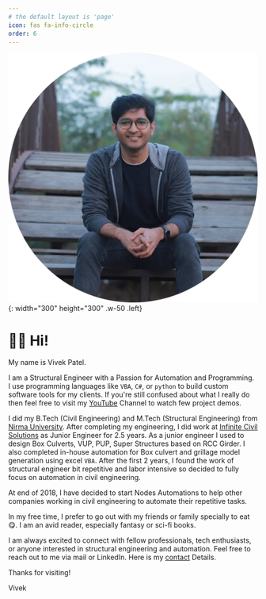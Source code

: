 ```yaml
---
# the default layout is 'page'
icon: fas fa-info-circle
order: 6
---
```

![Test](/assets/images/profilePic.webp){: width="300" height="300" .w-50 .left}

# 👋🏽 Hi! 
My name is Vivek Patel.

I am a Structural Engineer with a Passion for Automation and Programming. I use programming languages like `VBA`, `C#`, or `python` to build custom software tools for my clients. If you're still confused about what I really do then feel free to visit my [YouTube](https://www.youtube.com/NodesAutomations) Channel to watch few project demos.


I did my B.Tech (Civil Engineering) and M.Tech (Structural Engineering) from [Nirma University](https://nirmauni.ac.in/).
After completing my engineering, I did work at [Infinite Civil Solutions](https://inficivil.com/) as Junior Engineer for 2.5 years. As a junior engineer I used to design Box Culverts, VUP, PUP, Super Structures based on RCC Girder. I also completed in-house automation for Box culvert and grillage model generation using excel `VBA`. After the first 2 years, I found the work of structural engineer bit repetitive and labor intensive so decided to fully focus on automation in civil engineering.

At end of 2018, I have decided to start Nodes Automations to help other companies working in civil engineering to automate their repetitive tasks.

In my free time, I prefer to go out with my friends or family specially to eat 😋. I am an avid reader, especially fantasy or sci-fi books. 

I am always excited to connect with fellow professionals, tech enthusiasts, or anyone interested in structural engineering and automation. Feel free to reach out to me via mail or LinkedIn. Here is my  [contact](/contact/) Details.

Thanks for visiting!

Vivek